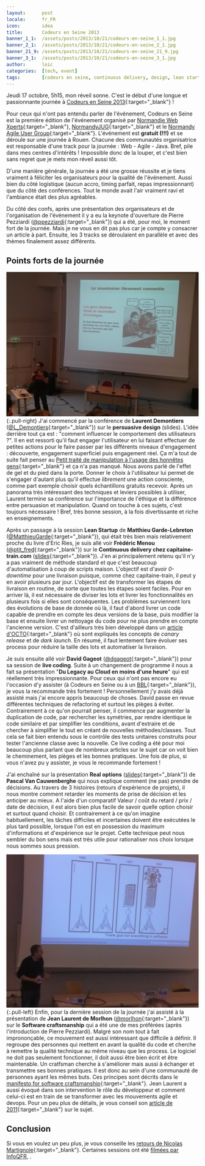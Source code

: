 ```yaml
---
layout:      post
locale:      fr_FR
icon:        idea
title:       Codeurs en Seine 2013
banner_1_1:  /assets/posts/2013/10/21/codeurs-en-seine_1_1.jpg
banner_2_1:  /assets/posts/2013/10/21/codeurs-en-seine_2_1.jpg
banner_21_9: /assets/posts/2013/10/21/codeurs-en-seine_21_9.jpg
banner_3_1:  /assets/posts/2013/10/21/codeurs-en-seine_3_1.jpg
author:      loic
categories:  [tech, event]
tags:        [codeurs en seine, continuous delivery, design, lean startup, software craftsmanship]
---
```


Jeudi 17 octobre, 5h15, mon réveil sonne. C'est le début d'une longue et passionnante journée à [Codeurs en Seine 2013](https://gospeak.io/events/ext/cfc9785a-50ca-4644-8f2f-43a9ce92b9cb){:target="_blank"} !

Pour ceux qui n'ont pas entendu parler de l'événement, Codeurs en Seine est la première édition de l'événement organisé par
[Normandie Web Xperts](https://www.nwx.fr){:target="_blank"}, [NormandyJUG](https://twitter.com/normandyjug){:target="_blank"}
et le [Normandy Agile User Group](https://twitter.com/normandyagile){:target="_blank"}. L'événement est **gratuit (!!!)** et se déroule sur une journée à Rouen.
Chacune des communautés organisatrice est responsable d'une track pour la journée : Web - Agile - Java. Bref, pile dans mes centres d'intérêts !
Impossible donc de la louper, et c'est bien sans regret que je mets mon réveil aussi tôt.

D'une manière générale, la journée a été une grosse réussite et je tiens vraiment à féliciter les organisateurs pour la qualité de l'événement.
Aussi bien du côté logistique (aucun accro, timing parfait, repas impressionnant) que du côté des conférences.
Tout le monde avait l'air vraiment ravi et l'ambiance était des plus agréables.

Du côté des confs, après une présentation des organisateurs et de l'organisation de l'événement il y a eu
la keynote d'ouverture de Pierre Pezziardi ([@ppezziardi](https://twitter.com/ppezziardi){:target="_blank"}) qui a été, pour moi, le moment fort de la journée.
Mais je ne vous en dit pas plus car je compte y consacrer un article à part. Ensuite, les 3 tracks se déroulaient en parallèle et avec des thèmes finalement assez différents.

## Points forts de la journée


![Persuasive design par Laurent Demontiers](/assets/posts/2013/10/21/persuavive-design.jpg){:.pull-right}
J'ai commencé par la conférence de **Laurent Demontiers** ([@L_Demontiers](https://twitter.com/L_Demontiers){:target="_blank"}) sur le **persuasive design** (slides).
L'idée derrière tout ça est : "comment influencer le comportement des utilisateurs ?". Il en est ressorti qu'il faut engager l'utilisateur en lui faisant effectuer
de petites actions pour le faire passer par les différents niveaux d'engagement : découverte, engagement superficiel puis engagement réel. Ça m'a tout de suite fait penser au
[Petit traité de manipulation à l'usage des honnêtes gens](https://des-livres-pour-changer-de-vie.com/petit-traite-de-manipulation-a-lusage-des-honnetes-gens){:target="_blank"}
et ça n'a pas manqué. Nous avons parlé de l'effet de gel et du pied dans la porte. Donner le choix à l'utilisateur lui permet de s'engager d'autant plus
qu'il effectue *librement* une action consciente, comme part exemple choisir quels échantillons gratuits recevoir.
Après un panorama très intéressant des techniques et leviers possibles à utiliser, Laurent termine sa conférence sur l'importance de l'éthique
et la différence entre persuasion et manipulation. Quand on touche à ces sujets, c'est toujours nécessaire !
Bref, très bonne session, à la fois divertissante et riche en enseignements.

Après un passage à la session **Lean Startup** de **Matthieu Garde-Lebreton** ([@MatthieuGarde](https://twitter.com/MatthieuGarde){:target="_blank"}),
qui était très bien mais relativement proche du livre d'Eric Ries, je suis allé voir **Frédéric Menou** ([@ptit_fred](https://twitter.com/ptit_fred){:target="_blank"})
sur le **Continuous delivery chez capitaine-train.com** ([slides](https://fr.slideshare.net/ptit-fred/livraison-continue-chez-capitaine-train-codeurs-en-seine){:target="_blank"}).
J'en ai principalement retenu qu'il n'y a pas vraiment de méthode standard et que c'est beaucoup d'automatisation à coup de scripts maison.
L'objectif est d'avoir *0-downtime* pour une livraison puisque, comme chez capitaine-train, il peut y en avoir plusieurs par jour.
L'objectif est de transformer les étapes de livraison en routine, de sorte que toutes les étapes soient faciles.
Pour en arriver là, il est nécessaire de diviser les lots et livrer les fonctionnalités en plusieurs fois si elles sont conséquentes.
Les problèmes surviennent lors des évolutions de base de donnée où là, il faut d'abord livrer un code capable de prendre en compte les deux versions de la base,
puis modifier la base et ensuite livrer un nettoyage du code pour ne plus prendre en compte l'ancienne version.
C'est d'ailleurs très bien développé dans un [article d'OCTO](https://blog.octo.com/zero-downtime-deployment){:target="_blank"} où sont expliqués les concepts de
*canary release* et de *dark launch*. En résumé, il faut lentement faire évoluer ses process pour réduire la taille des lots et automatiser la livraison.

Je suis ensuite allé voir **David Gageot** ([@dgageot](https://twitter.com/dgageot){:target="_blank"}) pour sa session de **live coding**.
Suite à un changement de programme il nous a fait sa présentation "**Du Legacy au Cloud en moins d'une heure**" qui est réellement très impressionnante.
Pour ceux qui n'ont pas encore eu l'occasion d'y assister (à Codeurs en Seine ou à un [BBL](http://www.brownbaglunch.fr/baggers.html#david-gageot){:target="_blank"}),
je vous la recommande très fortement ! Personnellement j'y avais déjà assisté mais j'ai encore appris beaucoup de choses.
David passe en revue différentes techniques de refactoring et surtout les pièges à éviter. Contrairement à ce qu'on pourrait penser,
il commence par augmenter la duplication de code, par rechercher les symétries, par rendre identique le code similaire et par simplifier les conditions,
avant d'extraire et de chercher à simplifier le tout en créant de nouvelles méthodes/classes.
Tout cela se fait bien entendu sous le contrôle des tests unitaires construits pour tester l'ancienne classe avec la nouvelle.
Ce live coding a été pour moi beaucoup plus parlant que de nombreux articles sur le sujet car on voit bien le cheminement, les pièges et les bonnes pratiques.
Une fois de plus, si vous n'avez pu y assister, je vous le recommande fortement !

J'ai enchaîné sur la présentation **Real options** ([slides](https://www.agilecoach.net/coach-tools/real-options){:target="_blank"})
de **Pascal Van Cauwenberghe** qui nous explique comment (ne pas) prendre de décisions. Au travers de 3 histoires (retours d'expérience de projets),
il nous montre comment retarder les moments de prise de décision et les anticiper au mieux. A l'aide d'un comparatif Valeur / coût du retard / prix / date de décision,
il est alors bien plus facile de savoir quelle option choisir et surtout quand choisir.
Et contrairement à ce qu'on imagine habituellement, les tâches difficiles et incertaines doivent être exécutées le plus tard possible,
lorsque l'on est en possession du maximum d'informations et d'expérience sur le projet.
Cette technique peut nous sembler du bon sens mais est très utile pour rationaliser nos choix lorsque nous sommes sous pression.

![Software craftsmanship par Jean Laurent de Morlhon](/assets/posts/2013/10/21/software-craftsmanship.jpg){:.pull-left}
Enfin, pour la dernière session de la journée j'ai assisté à la présentation de **Jean Laurent de Morlhon** ([@morlhon](https://twitter.com/morlhon){:target="_blank"})
sur le **Software craftsmanship** qui a été une de mes préférées (après l'introduction de Pierre Pezziardi).
Malgré son nom tout à fait imprononçable, ce mouvement est aussi intéressant que difficile à définir.
Il regroupe des personnes qui mettent en avant la qualité du code et cherche à remettre la qualité technique au même niveau que les process.
Le logiciel ne doit pas seulement fonctionner, il doit aussi être bien écrit et être maintenable.
Un cratfsman cherche à s'améliorer mais aussi à échanger et transmettre ses bonnes pratiques. Il est donc au sein d'une communauté de personnes ayant les mêmes buts.
Ces principes sont décrits dans le [manifesto for software craftsmanship](http://manifesto.softwarecraftsmanship.org){:target="_blank"}.
Jean Laurent a aussi évoqué dans son intervention le rôle du développeur et comment celui-ci est en train de se transformer avec les mouvements agile et devops.
Pour un peu plus de détails, je vous conseil son [article de 2011](https://blog.engineering.publicissapient.fr/2011/01/31/software-craftsmanship-en-pratique){:target="_blank"} sur le sujet.

## Conclusion

Si vous en voulez un peu plus, je vous conseille les [retours de Nicolas Martignole](http://www.touilleur-express.fr/2013/10/18/codeurs-en-seine-2013){:target="_blank"}.
Certaines sessions ont été [filmées par InfoQFR](https://www.infoq.com/fr/codeur-en-seine-2013), .






